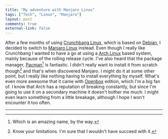 ```yaml
---
title: "My adventure with Manjaro Linux"
tags: ["Tech", "Linux", "Manjaro"]
layout: post
comments: true
external-link: false
---
```


After a few months of using [Crunchbang Linux](http://crunchbang.org/), which is based on [Debian](http://www.debian.org/), I decided to switch to [Manjaro Linux](http://manjaro.org/) instead. Even though I really like Crunchbang I wanted to have a go at using a [Arch Linux](https://www.archlinux.org/) based system, mainly because of the rolling release cycle. I've also heard that the package manager, [Pacman](https://wiki.archlinux.org/index.php/Pacman)[^20130325-1] is fantastic. I didn't really want to install it from scratch though[^20130325-2] and that's when discovered Manjaro. I might do it at some other point, but I really like nothing having to install everything by myself. What's even more awesome that it came with [Openbox](http://openbox.org/) edition, which I'm a big fan of. I know that Arch has a reputation of breaking constantly, but since I'm going to use it on a secondary machine it doesn't bother me much. I might even learn something from a little breakage, although I hope I won't encounter it too often.

***

[^20130325-1]: Which is an amazing name, by the way.
[^20130325-2]: Know your limitations. I'm sure that I wouldn't have succeed with it.
